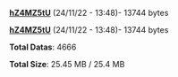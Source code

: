 [**hZ4MZ5tU**](/data/hZ4MZ5tU.txt) (24/11/22 - 13:48)- 13744 bytes

[**hZ4MZ5tU**](/data/hZ4MZ5tU.txt) (24/11/22 - 13:48)- 13744 bytes

**Total Datas**: 4666

**Total Size**: 25.45 MB / 25.4 MB